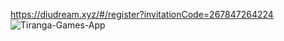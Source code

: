 https://diudream.xyz/#/register?invitationCode=267847264224
![Tiranga-Games-App](https://github.com/skr392/tiranga-game/assets/104237181/a57cc87a-bb65-45bf-ade0-7fe45bd83251)
